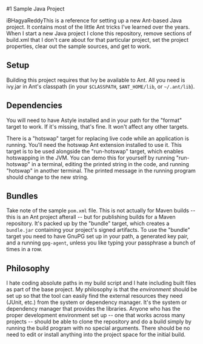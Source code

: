 #1 Sample Java Project

iBHagyaReddyThis is a reference for setting up a new Ant-based Java project. It
contains most of the little Ant tricks I've learned over the
years. When I start a new Java project I clone this repository, remove
sections of build.xml that I don't care about for that particular
project, set the project properties, clear out the sample sources, and
get to work.

## Setup

Building this project requires that Ivy be available to Ant. All you
need is ivy.jar in Ant's classpath (in your `$CLASSPATH`,
`$ANT_HOME/lib`, or `~/.ant/lib`).

## Dependencies

You will need to have Astyle installed and in your path for the
"format" target to work. If it's missing, that's fine. It won't affect
any other targets.

There is a "hotswap" target for replacing live code while an
application is running. You'll need the hotswap Ant extension
installed to use it. This target is to be used alongside the
"run-hotswap" target, which enables hotswapping in the JVM. You can
demo this for yourself by running "run-hotswap" in a terminal, editing
the printed string in the code, and running "hotswap" in another
terminal. The printed message in the running program should change to
the new string.

## Bundles

Take note of the sample `pom.xml` file. This is not actually for Maven
builds -- this is an Ant project afterall -- but for publishing builds
for a Maven repository. It's packed up by the "bundle" target, which
creates a `bundle.jar` containing your project's signed artifacts. To
use the "bundle" target you need to have GnuPG set up in your path, a
generated key pair, and a running `gpg-agent`, unless you like typing
your passphrase a bunch of times in a row.

## Philosophy

I hate coding absolute paths in my build script and I hate including
built files as part of the base project. My philosophy is that the
*environment* should be set up so that the tool can easily find the
external resources they need (JUnit, etc.) from the system or
dependency manager. It's the system or dependency manager that
provides the libraries. Anyone who has the proper development
environment set up -- one that works across many projects -- should be
able to clone the repository and do a build simply by running the
build program with no special arguments. There should be no need to
edit or install anything into the project space for the initial build.
